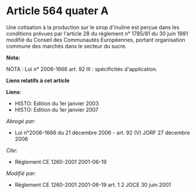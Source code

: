 # Article 564 quater A

Une cotisation à la production sur le sirop d'inuline est perçue dans les conditions prévues par l'article 28 du règlement n°
1785/81 du 30 juin 1981 modifié du Conseil des Communautés Européennes, portant organisation commune des marchés dans le
secteur du sucre.

**Nota:**

NOTA : Loi n° 2006-1666 art. 92 III : spécificités d'application.

**Liens relatifs à cet article**

**Liens**:

  - HISTO: Edition du 1er janvier 2003
  - HISTO: Edition du 1er janvier 2007

_Abrogé par_:

  - Loi n°2006-1666 du 21 décembre 2006 - art. 92 (V) JORF 27 décembre 2006

_Cite_:

  - Règlement CE 1260-2001 2001-06-19

_Modifié par_:

  - Règlement CE 1260-2001 2001-06-19 art. 1 2 JOCE 30 juin 2001
